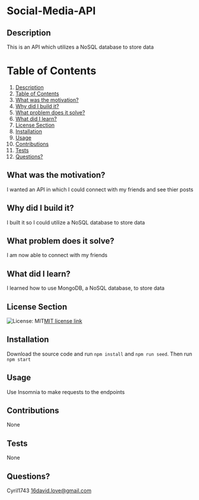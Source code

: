 # Social-Media-API
  ## Description
  This is an API which utilizes a NoSQL database to store data
  # Table of Contents
  1. [Description](#description)
  2. [Table of Contents](#table-of-contents)
  3. [What was the motivation?](#what-was-the-motivation)
  4. [Why did I build it?](#why-did-i-build-it)
  5. [What problem does it solve?](#what-problem-does-it-solve)
  6. [What did I learn?](#what-did-i-learn)
  7. [License Section](#license-section)
  8. [Installation](#installation)
  9. [Usage](#usage)
  10. [Contributions](#contributions)
  11. [Tests](#tests)
  12. [Questions?](#questions)
  ## What was the motivation?
  I wanted an API in which I could connect with my friends and see thier posts
  ## Why did I build it?
  I built it so I could utilize a NoSQL database to store data
  ## What problem does it solve?
  I am now able to connect with my friends
  ## What did I learn?
  I learned how to use MongoDB, a NoSQL database, to store data
  ## License Section
  ![License: MIT](https://img.shields.io/badge/License-MIT-yellow.svg)[MIT license link](https://opensource.org/licenses/MIT)
  ## Installation
  Download the source code and run `npm install` and `npm run seed`. Then run `npm start`
  ## Usage
  Use Insomnia to make requests to the endpoints
  ## Contributions
  None 
  ## Tests
  None
  ## Questions?
  Cyril1743
  16david.love@gmail.com
